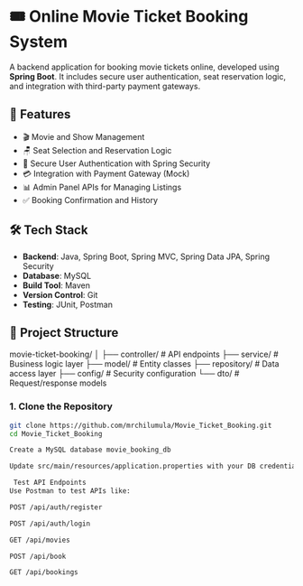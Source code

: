 # 🎟️ Online Movie Ticket Booking System

A backend application for booking movie tickets online, developed using **Spring Boot**. It includes secure user authentication, seat reservation logic, and integration with third-party payment gateways.

## 🚀 Features

- 🎬 Movie and Show Management
- 🪑 Seat Selection and Reservation Logic
- 🔐 Secure User Authentication with Spring Security
- 💳 Integration with Payment Gateway (Mock)
- 📊 Admin Panel APIs for Managing Listings
- ✅ Booking Confirmation and History

## 🛠 Tech Stack

- **Backend**: Java, Spring Boot, Spring MVC, Spring Data JPA, Spring Security
- **Database**: MySQL
- **Build Tool**: Maven
- **Version Control**: Git
- **Testing**: JUnit, Postman

## 📁 Project Structure

movie-ticket-booking/
│
├── controller/ # API endpoints
├── service/ # Business logic layer
├── model/ # Entity classes
├── repository/ # Data access layer
├── config/ # Security configuration
└── dto/ # Request/response models

### 1. Clone the Repository
```bash
git clone https://github.com/mrchilumula/Movie_Ticket_Booking.git
cd Movie_Ticket_Booking

Create a MySQL database movie_booking_db

Update src/main/resources/application.properties with your DB credentials

 Test API Endpoints
Use Postman to test APIs like:

POST /api/auth/register

POST /api/auth/login

GET /api/movies

POST /api/book

GET /api/bookings
